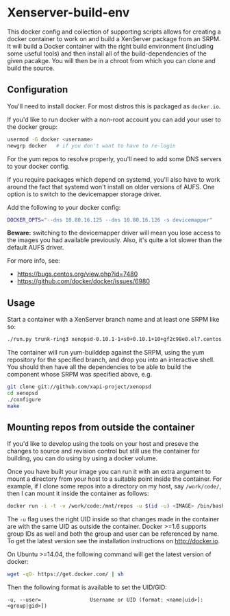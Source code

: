 # Xenserver-build-env
This docker config and collection of supporting scripts allows for creating
a docker container to work on and build a XenServer package from an SRPM. It
will build a Docker container with the right build environment (including some
useful tools) and then install all of the build-dependencies of the given
pacakge. You will then be in a chroot from which you can clone and build the
source.

## Configuration
You'll need to install docker. For most distros this is packaged as
`docker.io`.

If you'd like to run docker with a non-root account you can add your user to
the docker group:

```sh
usermod -G docker <username>
newgrp docker   # if you don't want to have to re-login
```
For the yum repos to resolve properly, you'll need to add some DNS servers to
your docker config.

If you require packages which depend on systemd, you'll also have to work around
the fact that systemd won't install on older versions of AUFS. One option is to
switch to the devicemapper storage driver.

Add the following to your docker config:

```sh
DOCKER_OPTS="--dns 10.80.16.125 --dns 10.80.16.126 -s devicemapper"
```

**Beware:** switching to the devicemapper driver will mean you lose access to the
images you had available previously. Also, it's quite a lot slower than the
default AUFS driver.

For more info, see:

* https://bugs.centos.org/view.php?id=7480
* https://github.com/docker/docker/issues/6980

## Usage
Start a container with a XenServer branch name and at least one SRPM like so:

```sh
./run.py trunk-ring3 xenopsd-0.10.1-1+s0+0.10.1+10+gf2c98e0.el7.centos.src.rpm
```

The container will run yum-builddep against the SRPM, using the yum repository
for the specified branch, and drop you into an interactive shell. You should
then have all the dependencies to be able to build the component whose SRPM was
specified above, e.g.

```sh
git clone git://github.com/xapi-project/xenopsd
cd xenopsd
./configure
make
```

## Mounting repos from outside the container
If you'd like to develop using the tools on your host and preseve the changes
to source and revision control but still use the container for building, you
can do using by using a docker volume.

Once you have built your image you can run it with an extra argument to mount
a directory from your host to a suitable point inside the container. For
example, if I clone some repos into a directory on my host, say `/work/code/`,
then I can mount it inside the container as follows:

```sh
docker run -i -t -v /work/code:/mnt/repos -u $(id -u) <IMAGE> /bin/bash
```

The `-u` flag uses the right UID inside so that changes made in the container
are with the same UID as outside the container. Docker >=1.6 supports group IDs
as well and both the group and user can be referenced by name. To get the
latest version see the installation instructions on http://docker.io.

On Ubuntu >=14.04, the following command will get the latest version of docker:

```sh
wget -qO- https://get.docker.com/ | sh
```

Then the following format is available to set the UID/GID:

```
-u, --user=                Username or UID (format: <name|uid>[:<group|gid>])
```
